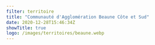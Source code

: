 ```yaml
---
filter: territoire
title: "Communauté d'Agglomération Beaune Côte et Sud"
date: 2020-12-28T15:46:34Z
showTitle: true
logo: /images/territoires/beaune.webp
---
```

